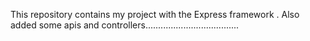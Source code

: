 This repository contains my project with the Express framework .
Also  added some apis and controllers.....................................
